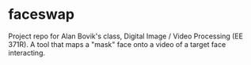 # faceswap
Project repo for Alan Bovik's class, Digital Image / Video Processing (EE 371R). A tool that maps a "mask" face onto a video of a target face interacting.

